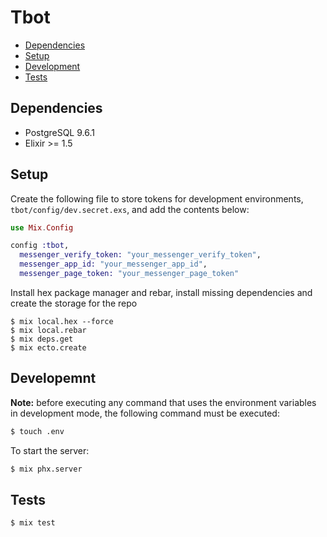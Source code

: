 # Tbot

- [Dependencies](#dependencies)
- [Setup](#setup)
- [Development](#development)
- [Tests](#tests)


## Dependencies

- PostgreSQL 9.6.1
- Elixir >= 1.5

## Setup

Create the following file to store tokens for development environments, `tbot/config/dev.secret.exs`, and add the contents below:

```ex
use Mix.Config

config :tbot,
  messenger_verify_token: "your_messenger_verify_token",
  messenger_app_id: "your_messenger_app_id",
  messenger_page_token: "your_messenger_page_token"
```

Install hex package manager and rebar, install missing dependencies and create the storage for the repo

```
$ mix local.hex --force
$ mix local.rebar
$ mix deps.get
$ mix ecto.create
```

## Developemnt

**Note:** before executing any command that uses the environment variables in development mode, the following command must be executed:

```sh
$ touch .env
```

To start the server:

```sh
$ mix phx.server
```

## Tests

```sh
$ mix test
```
